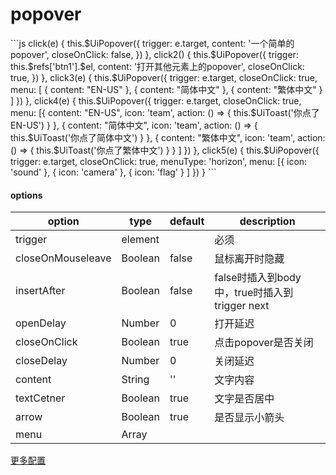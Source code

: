 # popover

<popover-popover></popover-popover>

<code-code>
```js
click(e) {
      this.$UiPopover({
        trigger: e.target,
        content: '一个简单的 popover',
        closeOnClick: false,
      })
    },
    click2() {
      this.$UiPopover({
        trigger: this.$refs['btn1'].$el,
        content: '打开其他元素上的popover',
        closeOnClick: true,
      })
    },
    click3(e) {
      this.$UiPopover({
        trigger: e.target,
        closeOnClick: true,
        menu: [
          { content: "EN-US" },
          { content: "简体中文" },
          { content: "繁体中文" }
        ]
      })
    },
    click4(e) {
      this.$UiPopover({
        trigger: e.target,
        closeOnClick: true,
        menu: [{
            content: "EN-US",
            icon: 'team',
            action: () => {
              this.$UiToast('你点了EN-US')
            }
          },
          {
            content: "简体中文",
            icon: 'team',
            action: () => {
              this.$UiToast('你点了简体中文')
            }
          },
          {
            content: "繁体中文",
            icon: 'team',
            action: () => {
              this.$UiToast('你点了繁体中文')
            }
          }
        ]
      })
    },
    click5(e) {
      this.$UiPopover({
        trigger: e.target,
        closeOnClick: true,
        menuType: 'horizon',
        menu: [{
            icon: 'sound'
          },
          {
            icon: 'camera'
          },
          {
            icon: 'flag'
          }
        ]
      })
    }
```

</code-code>


#### options
|option|type|default|description|
|--|--|--|--|
|trigger|element||必须|
|closeOnMouseleave|Boolean|false|鼠标离开时隐藏|
|insertAfter|Boolean|false|false时插入到body中，true时插入到trigger next|
|openDelay|Number|0|打开延迟|
|closeOnClick|Boolean|true|点击popover是否关闭|
|closeDelay|Number|0|关闭延迟|
|content|String|''|文字内容|
|textCetner|Boolean|true|文字是否居中|
|arrow|Boolean|true|是否显示小箭头|
|menu|Array|||


[更多配置](/common/popover.md)